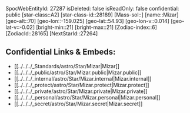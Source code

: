 ﻿---
location:
- 54.93
- 159.025
- 70
tags:
- astro/Star
type: Star
---

SpocWebEntityId: 27287
isDeleted: false
isReadOnly: false
confidential: public
[star-class::A2]
[star-class-id::28189]
[Mass-sol::]
[name::Mizar]
[geo-alt::70]
[geo-lon::-159.025]
[geo-lat::54.93]
[geo-lon-v::0.014]
[geo-lat-v::-0.02]
[bright-min::21]
[bright-max::21]
[Zodiac-index::6]
[ZodiacId::28165]
[NextStarId::27264]



## Confidential Links & Embeds: 
- [[../../../_Standards/astro/Star/Mizar|Mizar]] 
- [[../../../_public/astro/Star/Mizar.public|Mizar.public]] 
- [[../../../_internal/astro/Star/Mizar.internal|Mizar.internal]] 
- [[../../../_protect/astro/Star/Mizar.protect|Mizar.protect]] 
- [[../../../_private/astro/Star/Mizar.private|Mizar.private]] 
- [[../../../_personal/astro/Star/Mizar.personal|Mizar.personal]] 
- [[../../../_secret/astro/Star/Mizar.secret|Mizar.secret]] 
